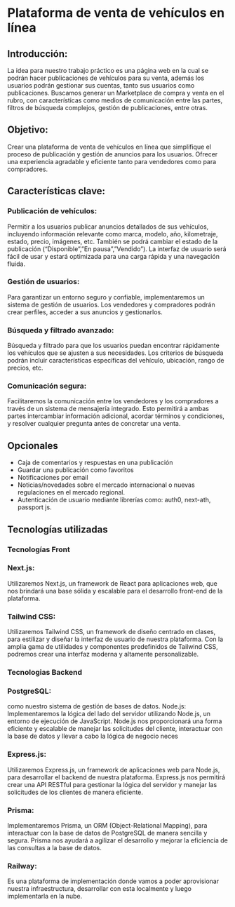 # Plataforma de venta de vehículos en línea
## Introducción:
La idea para nuestro trabajo práctico es una página web en la cual se podrán hacer
publicaciones de vehículos para su venta, además los usuarios podrán gestionar sus
cuentas, tanto sus usuarios como publicaciones. Buscamos generar un Marketplace de
compra y venta en el rubro, con características como medios de comunicación entre las
partes, filtros de búsqueda complejos, gestión de publicaciones, entre otras.
## Objetivo:
Crear una plataforma de venta de vehículos en línea que simplifique el proceso de
publicación y gestión de anuncios para los usuarios. Ofrecer una experiencia agradable y
eficiente tanto para vendedores como para compradores.
## Características clave:
### Publicación de vehículos: 
Permitir a los usuarios publicar anuncios detallados de sus
vehículos, incluyendo información relevante como marca, modelo, año, kilometraje, estado,
precio, imágenes, etc. También se podrá cambiar el estado de la publicación
(“Disponible”,”En pausa”,”Vendido”). La interfaz de usuario será fácil de usar y estará
optimizada para una carga rápida y una navegación fluida.
### Gestión de usuarios: 
Para garantizar un entorno seguro y confiable, implementaremos un
sistema de gestión de usuarios. Los vendedores y compradores podrán crear perfiles,
acceder a sus anuncios y gestionarlos.
### Búsqueda y filtrado avanzado: 
Búsqueda y filtrado para que los usuarios puedan
encontrar rápidamente los vehículos que se ajusten a sus necesidades. Los criterios de
búsqueda podrán incluir características específicas del vehículo, ubicación, rango de
precios, etc.
### Comunicación segura: 
Facilitaremos la comunicación entre los vendedores y los
compradores a través de un sistema de mensajería integrado. Esto permitirá a ambas
partes intercambiar información adicional, acordar términos y condiciones, y resolver
cualquier pregunta antes de concretar una venta.
## Opcionales
- Caja de comentarios y respuestas en una publicación
- Guardar una publicación como favoritos
- Notificaciones por email
- Noticias/novedades sobre el mercado internacional o nuevas regulaciones en el
mercado regional.
- Autenticación de usuario mediante librerías como: auth0, next-ath, passport js.
## Tecnologías utilizadas
### Tecnologías Front
### Next.js: 
Utilizaremos Next.js, un framework de React para aplicaciones web, que nos
brindará una base sólida y escalable para el desarrollo front-end de la plataforma.
### Tailwind CSS: 
Utilizaremos Tailwind CSS, un framework de diseño centrado en clases, para
estilizar y diseñar la interfaz de usuario de nuestra plataforma. Con la amplia gama de
utilidades y componentes predefinidos de Tailwind CSS, podremos crear una interfaz
moderna y altamente personalizable.
### Tecnologias Backend
### PostgreSQL: 
como nuestro sistema de gestión de bases de datos.
Node.js: Implementaremos la lógica del lado del servidor utilizando Node.js, un entorno de
ejecución de JavaScript. Node.js nos proporcionará una forma eficiente y escalable de
manejar las solicitudes del cliente, interactuar con la base de datos y llevar a cabo la lógica
de negocio neces
### Express.js: 
Utilizaremos Express.js, un framework de aplicaciones web para Node.js, para
desarrollar el backend de nuestra plataforma. Express.js nos permitirá crear una API
RESTful para gestionar la lógica del servidor y manejar las solicitudes de los clientes de
manera eficiente.
### Prisma: 
Implementaremos Prisma, un ORM (Object-Relational Mapping), para interactuar
con la base de datos de PostgreSQL de manera sencilla y segura. Prisma nos ayudará a
agilizar el desarrollo y mejorar la eficiencia de las consultas a la base de datos.
### Railway: 
Es una plataforma de implementación donde vamos a poder aprovisionar nuestra
infraestructura, desarrollar con esta localmente y luego implementarla en la nube.
